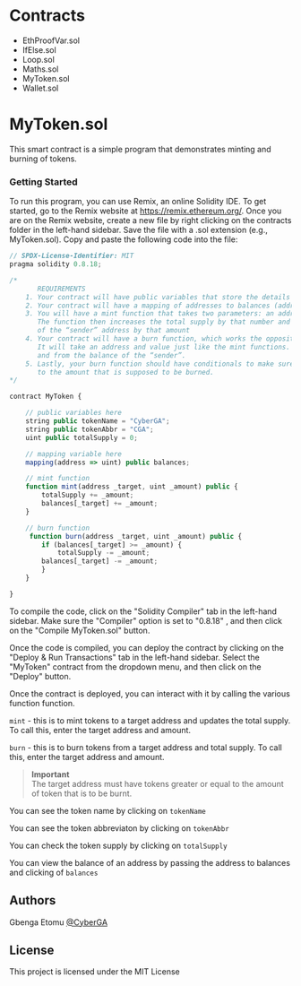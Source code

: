 # Contracts
- EthProofVar.sol
- IfElse.sol
- Loop.sol
- Maths.sol
- MyToken.sol
- Wallet.sol

# MyToken.sol
This smart contract is a simple program that demonstrates minting and burning of tokens.

### Getting Started
To run this program, you can use Remix, an online Solidity IDE. To get started, go to the Remix website at https://remix.ethereum.org/.
Once you are on the Remix website, create a new file by right clicking on the contracts folder in the left-hand sidebar. Save the file with a .sol extension (e.g., MyToken.sol). Copy and paste the following code into the file:
```js
// SPDX-License-Identifier: MIT
pragma solidity 0.8.18;

/*
       REQUIREMENTS
    1. Your contract will have public variables that store the details about your coin (Token Name, Token Abbrv., Total Supply)
    2. Your contract will have a mapping of addresses to balances (address => uint)
    3. You will have a mint function that takes two parameters: an address and a value. 
       The function then increases the total supply by that number and increases the balance 
       of the “sender” address by that amount
    4. Your contract will have a burn function, which works the opposite of the mint function, as it will destroy tokens. 
       It will take an address and value just like the mint functions. It will then deduct the value from the total supply 
       and from the balance of the “sender”.
    5. Lastly, your burn function should have conditionals to make sure the balance of "sender" is greater than or equal 
       to the amount that is supposed to be burned.
*/

contract MyToken {

    // public variables here
    string public tokenName = "CyberGA";
    string public tokenAbbr = "CGA";
    uint public totalSupply = 0;

    // mapping variable here
    mapping(address => uint) public balances;

    // mint function
    function mint(address _target, uint _amount) public {
        totalSupply += _amount;
        balances[_target] += _amount;
    }

    // burn function
     function burn(address _target, uint _amount) public {
        if (balances[_target] >= _amount) {
            totalSupply -= _amount;
        balances[_target] -= _amount;
        }
    }

}
```
To compile the code, click on the "Solidity Compiler" tab in the left-hand sidebar. Make sure the "Compiler" option is set to "0.8.18" , and then click on the "Compile MyToken.sol" button.

Once the code is compiled, you can deploy the contract by clicking on the "Deploy & Run Transactions" tab in the left-hand sidebar. Select the "MyToken" contract from the dropdown menu, and then click on the "Deploy" button.

Once the contract is deployed, you can interact with it by calling the various function function.

`mint` - this is to mint tokens to a target address and updates the total supply. To call this, enter the target address and amount.

`burn` - this is to burn tokens from a target address and total supply. To call this, enter the target address and amount.
> **Important**\
> The target address must have tokens greater or equal to the amount of token that is to be burnt.

You can see the token name by clicking on `tokenName`

You can see the token abbreviaton by clicking on `tokenAbbr`

You can check the token supply by clicking on `totalSupply`

You can view the balance of an address by passing the address to balances and clicking of  `balances`

## Authors

Gbenga Etomu
[@CyberGA](https://gbenga-etomu.vercel.app/)


## License

This project is licensed under the MIT License











